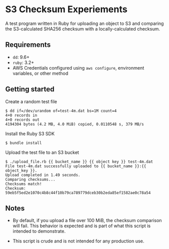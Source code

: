 # S3 Checksum Experiements

A test program written in Ruby for uploading an object to S3 and comparing the S3-calculated
SHA256 checksum with a locally-calculated checksum.


## Requirements

- `dd`: 9.6+
- `ruby`: 3.2+
- AWS Credentials configured using `aws configure`, environment variables, or other method

## Getting started

Create a random test file

```
$ dd if=/dev/urandom of=test-4m.dat bs=1M count=4
4+0 records in
4+0 records out
4194304 bytes (4.2 MB, 4.0 MiB) copied, 0.0110548 s, 379 MB/s
```

Install the Ruby S3 SDK

```
$ bundle install
```

Upload the test file to an S3 bucket

```
$ ./upload_file.rb {{ bucket_name }} {{ object key }} test-4m.dat 
File test-4m.dat successfully uploaded to {{ bucket_name }}:{{ object_key }}.
Upload completed in 1.49 seconds.
Comparing checksums...
Checksums match!
Checksum: 59eb5f5ed2e1070c4b8c44f10b79ca789779dceb30b2eda85ef1582ae0c78a54
```

## Notes

- By default, if you upload a file over 100 MiB, the checksum comparison will fail.
This behavior is expected and is part of what this script is intended to
demonstrate.

- This script is crude and is not intended for any production use.

